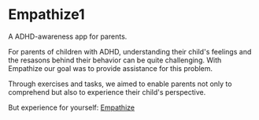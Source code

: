 # Empathize1
A ADHD-awareness app for parents. 

For parents of children with ADHD, understanding their child's feelings and the resasons behind their behavior can be quite challenging. With Empathize our goal was to provide assistance for this problem. 

Through exercises and tasks, we aimed to enable parents not only to comprehend but also to experience their child's perspective. 

But experience for yourself: [Empathize](https://www.figma.com/proto/HyGQKmn688sw8WYRsn1gXo/Empathize?page-id=0%3A1&type=design&node-id=19-50&viewport=-1941%2C-626%2C0.12&t=UiXYVLk0AYNwfaKh-1&scaling=scale-down&starting-point-node-id=19%3A50&show-proto-sidebar=1&mode=design)

